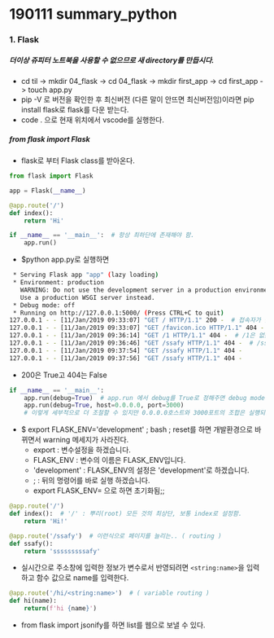 # 190111 summary_python



### 1. Flask

##### 더이상 쥬피터 노트북을 사용할 수 없으므로 새 directory를 만듭시다.

* cd til -> mkdir 04_flask -> cd 04_flask -> mkdir first_app -> cd first_app -> touch app.py
* pip -V 로 버전을 확인한 후 최신버전 (다른 말이 안뜨면 최신버전임)이라면 pip install flask로 flask를 다운 받는다.
* code . 으로 현재 위치에서 vscode를 실행한다.

##### from flask import Flask

* flask로 부터 Flask class를 받아온다.

```python
from flask import Flask

app = Flask(__name__)

@app.route('/') 
def index():
    return 'Hi'

if __name__ == '__main__':  # 항상 최하단에 존재해야 함.
    app.run()
```

* $python app.py로 실행하면

```bash
 * Serving Flask app "app" (lazy loading)
 * Environment: production
   WARNING: Do not use the development server in a production environment.
   Use a production WSGI server instead.
 * Debug mode: off
 * Running on http://127.0.0.1:5000/ (Press CTRL+C to quit)
127.0.0.1 - - [11/Jan/2019 09:33:07] "GET / HTTP/1.1" 200 -  # 접속자가 들어옴
127.0.0.1 - - [11/Jan/2019 09:33:07] "GET /favicon.ico HTTP/1.1" 404 -
127.0.0.1 - - [11/Jan/2019 09:36:14] "GET /1 HTTP/1.1" 404 -  # /1은 없는 사이트
127.0.0.1 - - [11/Jan/2019 09:36:46] "GET /ssafy HTTP/1.1" 404 -  # /ssafy은 없는 사이트
127.0.0.1 - - [11/Jan/2019 09:37:54] "GET /ssafy HTTP/1.1" 404 -
127.0.0.1 - - [11/Jan/2019 09:37:56] "GET /ssafy HTTP/1.1" 404 -
```

* 200은 True고 404는 False

```python
if __name__ == '__main__':
    app.run(debug=True)  # app.run 에서 debug를 True로 정해주면 debug mode가 on이 되면서 파일을 수정 및 저장하는 내용이 실시간으로 사이트에 적용됨.
    app.run(debug=True, host=0.0.0.0, port=3000)
    # 이렇게 세부적으로 더 조절할 수 있지만 0.0.0.0호스트와 3000포트의 조합은 실행되지 않으므로 기본값으로 실행하겠음.
```

* $ export FLASK_ENV='development' ; bash ; reset를 하면 개발환경으로 바뀌면서 warning 메세지가 사라진다.
  * export : 변수설정을 하겠습니다.
  * FLASK_ENV : 변수의 이름은 FLASK_ENV입니다.
  * 'development' : FLASK_ENV의 설정은 'development'로 하겠습니다.
  * ; : 뒤의 명령어를 바로 실행 하겠습니다.
  * export FLASK_ENV= 으로 하면 초기화됨;;

```python
@app.route('/')
def index():  # '/' : 뿌리(root) 모든 것의 최상단, 보통 index로 설정함.
    return 'Hi!'

@app.route('/ssafy')  # 이런식으로 페이지를 늘리는.. ( routing )
def ssafy():
    return 'sssssssssafy'

```

* 실시간으로 주소창에 입력한 정보가 변수로서 반영되려면 `<string:name>`을 입력하고 함수 값으로 name를 입력한다.

```python
@app.route('/hi/<string:name>')  # ( variable routing )
def hi(name):
    return(f'hi {name}')
```

* from flask import jsonify를 하면 list를 웹으로 보낼 수 있다.

